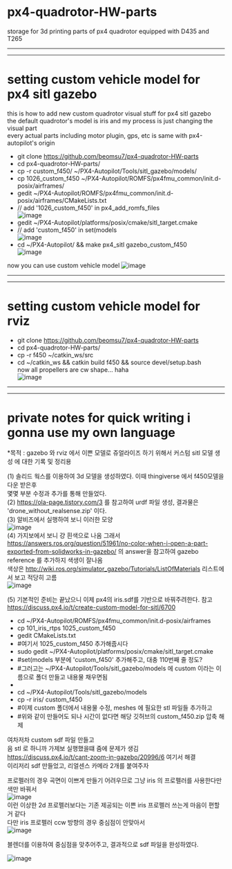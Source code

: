 # px4-quadrotor-HW-parts
storage for 3d printing parts of px4 quadrotor equipped with D435 and T265

-----------------------------------------------------
-----------------------------------------------------
# setting custom vehicle model for px4 sitl gazebo   
this is how to add new custom quadrotor visual stuff for px4 sitl gazebo   
the default quadrotor's model is iris and my process is just changing the visual part   
every actual parts including motor plugin, gps, etc  is same with px4-autopilot's origin

- git clone https://github.com/beomsu7/px4-quadrotor-HW-parts
- cd px4-quadrotor-HW-parts/
- cp -r custom_f450/ ~/PX4-Autopilot/Tools/sitl_gazebo/models/
- cp 1026_custom_f450 ~/PX4-Autopilot/ROMFS/px4fmu_common/init.d-posix/airframes/
- gedit ~/PX4-Autopilot/ROMFS/px4fmu_common/init.d-posix/airframes/CMakeLists.txt 
- // add '1026_custom_f450' in px4_add_romfs_files   
![image](https://user-images.githubusercontent.com/72853382/123205978-c7420200-d4f5-11eb-9d3c-18efe1396352.png)
- gedit ~/PX4-Autopilot/platforms/posix/cmake/sitl_target.cmake
- // add 'custom_f450' in set(models   
![image](https://user-images.githubusercontent.com/72853382/123206638-002ea680-d4f7-11eb-8a03-abc48138b966.png)   
- cd ~/PX4-Autopilot/ && make px4_sitl gazebo_custom_f450   
![image](https://user-images.githubusercontent.com/72853382/123206971-91058200-d4f7-11eb-8d8a-859c902a251b.png)
   
now you can use custom vehicle model
![image](https://user-images.githubusercontent.com/72853382/123207148-e346a300-d4f7-11eb-86e4-7b97f5d3f328.png)

-----------------------------------------------------
-----------------------------------------------------
# setting custom vehicle model for rviz  
- git clone https://github.com/beomsu7/px4-quadrotor-HW-parts
- cd px4-quadrotor-HW-parts/
- cp -r f450 ~/catkin_ws/src
- cd ~/catkin_ws && catkin build f450 && source devel/setup.bash   
now all propellers are cw shape... haha   
![image](https://user-images.githubusercontent.com/72853382/123208424-01150780-d4fa-11eb-82a1-3314e1448d2d.png)

-----------------------------------------------------
------------------------------------------------------
# private notes for quick writing i gonna use my own language   
*목적 : gazebo 와 rviz 에서 이쁜 모델로 쥬얼라이즈 하기 위해서 커스텀 sitl 모델 생성 에 대한 기록 및 정리용   
   
(1) 솔리드 웍스를 이용하여 3d 모델을 생성하였다. 이때 thingiverse 에서 f450모델을 다운 받은후   
몇몇 부분 수정과 추가를 통해 만들었다.   
(2) https://ola-page.tistory.com/3 를 참고하여 urdf 파일 생성, 결과물은 'drone_without_realsense.zip' 이다.   
(3) 알비즈에서 실행하여 보니 이러한 모양   
![image](https://user-images.githubusercontent.com/72853382/123039706-972f2c00-d42d-11eb-804f-7304ecf6fdc3.png)   
(4) 가지보에서 보니 걍 흰색으로 나옴 그래서 https://answers.ros.org/question/51961/no-color-when-i-open-a-part-exported-from-solidworks-in-gazebo/
의 answer을 참고하여 gazebo reference 를 추가하지 색생이 잘나옴   
색상은 http://wiki.ros.org/simulator_gazebo/Tutorials/ListOfMaterials 리스트에서 보고 적당히 고름   
![image](https://user-images.githubusercontent.com/72853382/123039873-ce054200-d42d-11eb-8221-0bb0a05545d3.png)
   
      
(5) 기본적인 준비는 끝났으니 이제 px4의 iris.sdf를 기반으로 바꿔주려한다. 참고 https://discuss.px4.io/t/create-custom-model-for-sitl/6700   
-    cd ~/PX4-Autopilot/ROMFS/px4fmu_common/init.d-posix/airframes
-    cp 101_iris_rtps 1025_custom_f450
-    gedit CMakeLists.txt
-    #여기서 1025_custom_f450 추가해줍시다
-    sudo gedit ~/PX4-Autopilot/platforms/posix/cmake/sitl_target.cmake
-    #set(models 부분에 'custom_f450' 추가해주고, 대충 110번째 줄 정도?
-    #그러고는 ~/PX4-Autopilot/Tools/sitl_gazebo/models 에 custom 이라는 이름으로 폴더 만들고 내용물 채우면됨
-    
-    cd ~/PX4-Autopilot/Tools/sitl_gazebo/models
-    cp -r iris/ custom_f450
-    #이제 custom 폴더에서 내용물 수정, meshes 에 필요한 stl 파일들 추가하고   
-    #위와 같이 만들어도 되나 시간이 없다면 해당 깃허브의 custom_f450.zip 압축 해제

여차저차 custom sdf 파일 만들고   
음 stl 로 하니까 가제보 실행했을떄 줌에 문제가 생김   
https://discuss.px4.io/t/cant-zoom-in-gazebo/20996/6 여기서 해결   
이리저리 sdf 만들었고, 리얼센스 카메라 2개를 붙여주자
   
프로펠러의 경우 곡면이 이쁘게 만들기 어려우므로 그냥 iris 의 프로펠러를 사용한다만 색만 바꿔서  
![image](https://user-images.githubusercontent.com/72853382/123189111-2ee95480-d4d8-11eb-9a54-bc1ec40fbe1c.png)   
이런 이상한 2d 프로펠러보다는 기존 제공되는 이쁜 iris 프로펠러 쓰는게 마음이 편할거 같다   
다만 iris 프로펠러 ccw 방향의 경우 중심점이 안맞아서   
![image](https://user-images.githubusercontent.com/72853382/123187885-ffd1e380-d4d5-11eb-90d7-128c84605dfe.png)   

블렌더를 이용하여 중심점을 맞추어주고, 결과적으로 sdf 파일을 완성하였다.   
   
![image](https://user-images.githubusercontent.com/72853382/123188267-b3d36e80-d4d6-11eb-97e6-f546984452f6.png)

